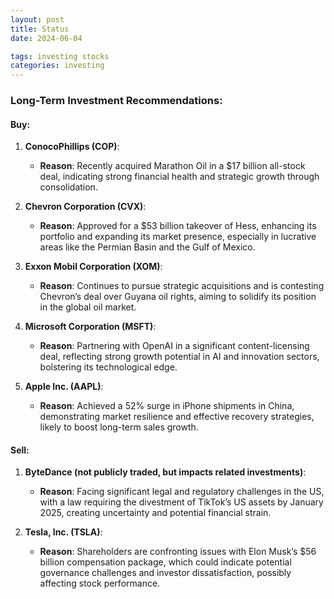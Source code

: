 ```yaml
---
layout: post
title: Status
date: 2024-06-04

tags: investing stocks
categories: investing
---
```


### Long-Term Investment Recommendations:

#### Buy:
1. **ConocoPhillips (COP)**:
   - **Reason**: Recently acquired Marathon Oil in a $17 billion all-stock deal, indicating strong financial health and strategic growth through consolidation.

2. **Chevron Corporation (CVX)**:
   - **Reason**: Approved for a $53 billion takeover of Hess, enhancing its portfolio and expanding its market presence, especially in lucrative areas like the Permian Basin and the Gulf of Mexico.

3. **Exxon Mobil Corporation (XOM)**:
   - **Reason**: Continues to pursue strategic acquisitions and is contesting Chevron’s deal over Guyana oil rights, aiming to solidify its position in the global oil market.

4. **Microsoft Corporation (MSFT)**:
   - **Reason**: Partnering with OpenAI in a significant content-licensing deal, reflecting strong growth potential in AI and innovation sectors, bolstering its technological edge.

5. **Apple Inc. (AAPL)**:
   - **Reason**: Achieved a 52% surge in iPhone shipments in China, demonstrating market resilience and effective recovery strategies, likely to boost long-term sales growth.

#### Sell:
1. **ByteDance (not publicly traded, but impacts related investments)**:
   - **Reason**: Facing significant legal and regulatory challenges in the US, with a law requiring the divestment of TikTok’s US assets by January 2025, creating uncertainty and potential financial strain.

2. **Tesla, Inc. (TSLA)**:
   - **Reason**: Shareholders are confronting issues with Elon Musk’s $56 billion compensation package, which could indicate potential governance challenges and investor dissatisfaction, possibly affecting stock performance.
